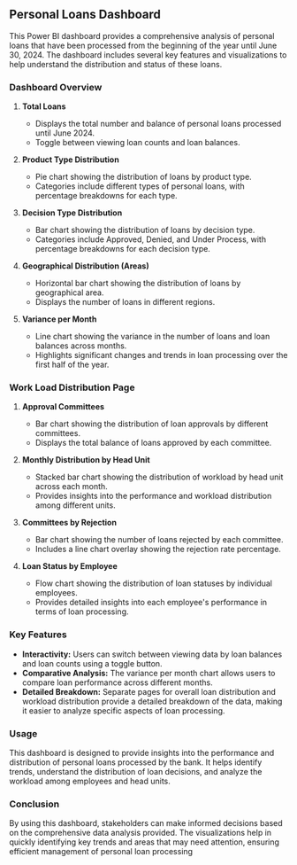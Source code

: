 ## Personal Loans Dashboard

This Power BI dashboard provides a comprehensive analysis of personal loans that have been processed from the beginning of the year until June 30, 2024. The dashboard includes several key features and visualizations to help understand the distribution and status of these loans.

### Dashboard Overview

1. **Total Loans**
   - Displays the total number and balance of personal loans processed until June 2024.
   - Toggle between viewing loan counts and loan balances.

2. **Product Type Distribution**
   - Pie chart showing the distribution of loans by product type.
   - Categories include different types of personal loans, with percentage breakdowns for each type.

3. **Decision Type Distribution**
   - Bar chart showing the distribution of loans by decision type.
   - Categories include Approved, Denied, and Under Process, with percentage breakdowns for each decision type.

4. **Geographical Distribution (Areas)**
   - Horizontal bar chart showing the distribution of loans by geographical area.
   - Displays the number of loans in different regions.

5. **Variance per Month**
   - Line chart showing the variance in the number of loans and loan balances across months.
   - Highlights significant changes and trends in loan processing over the first half of the year.

### Work Load Distribution Page

1. **Approval Committees**
   - Bar chart showing the distribution of loan approvals by different committees.
   - Displays the total balance of loans approved by each committee.

2. **Monthly Distribution by Head Unit**
   - Stacked bar chart showing the distribution of workload by head unit across each month.
   - Provides insights into the performance and workload distribution among different units.

3. **Committees by Rejection**
   - Bar chart showing the number of loans rejected by each committee.
   - Includes a line chart overlay showing the rejection rate percentage.

4. **Loan Status by Employee**
   - Flow chart showing the distribution of loan statuses by individual employees.
   - Provides detailed insights into each employee's performance in terms of loan processing.

### Key Features

- **Interactivity:** Users can switch between viewing data by loan balances and loan counts using a toggle button.
- **Comparative Analysis:** The variance per month chart allows users to compare loan performance across different months.
- **Detailed Breakdown:** Separate pages for overall loan distribution and workload distribution provide a detailed breakdown of the data, making it easier to analyze specific aspects of loan processing.

### Usage

This dashboard is designed to provide insights into the performance and distribution of personal loans processed by the bank. It helps identify trends, understand the distribution of loan decisions, and analyze the workload among employees and head units.

### Conclusion

By using this dashboard, stakeholders can make informed decisions based on the comprehensive data analysis provided. The visualizations help in quickly identifying key trends and areas that may need attention, ensuring efficient management of personal loan processing
